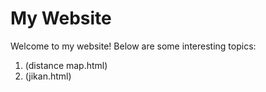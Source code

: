 # My Website

Welcome to my website! Below are some interesting topics:

1. (distance map.html)
2. (jikan.html)
